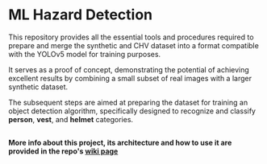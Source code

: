 # ML Hazard Detection

This repository provides all the essential tools and procedures required to prepare and merge the synthetic and CHV dataset into a format compatible with the YOLOv5 model for training purposes.

It serves as a proof of concept, demonstrating the potential of achieving excellent results by combining a small subset of real images with a larger synthetic dataset.

The subsequent steps are aimed at preparing the dataset for training an object detection algorithm, specifically designed to recognize and classify **person**, **vest**, and **helmet** categories.

##

#### More info about this project, its architecture and how to use it are provided in the repo's [wiki page](https://github.com/XR2Learn/.github/wiki/Beacon-Application-3)